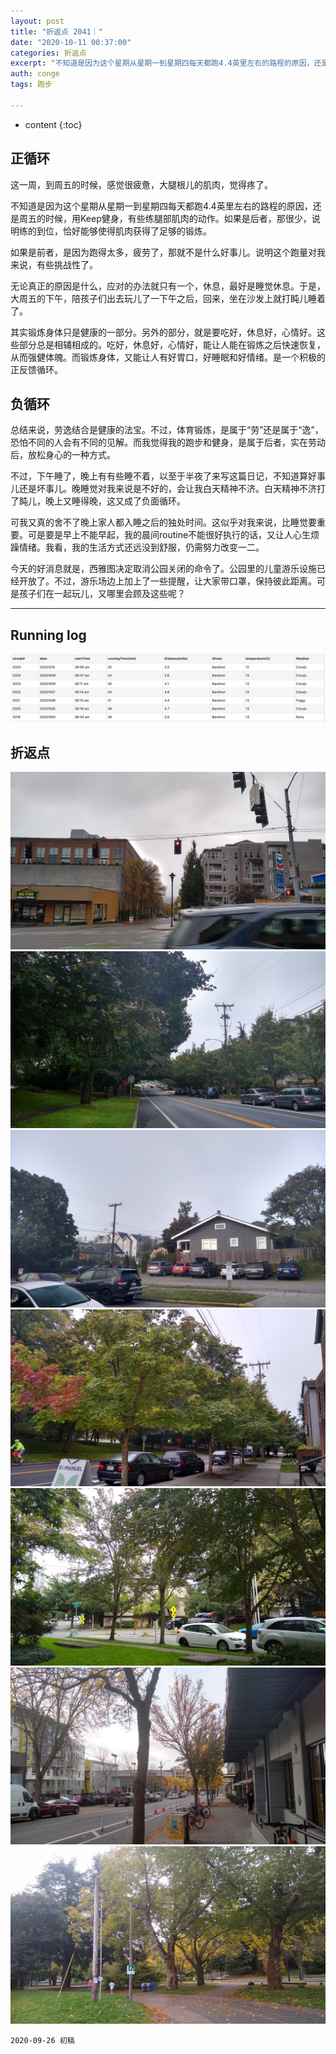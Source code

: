 ```yaml
---
layout: post
title: "折返点 2041｜"
date: "2020-10-11 00:37:00"
categories: 折返点
excerpt: "不知道是因为这个星期从星期一到星期四每天都跑4.4英里左右的路程的原因，还是周五的时候，用Keep健身，有些练腿部肌肉的动作..."
auth: conge
tags: 跑步

---
```

* content
{:toc}

## 正循环

这一周，到周五的时候，感觉很疲惫，大腿根儿的肌肉，觉得疼了。

不知道是因为这个星期从星期一到星期四每天都跑4.4英里左右的路程的原因，还是周五的时候，用Keep健身，有些练腿部肌肉的动作。如果是后者，那很少，说明练的到位，恰好能够使得肌肉获得了足够的锻炼。

如果是前者，是因为跑得太多，疲劳了，那就不是什么好事儿。说明这个跑量对我来说，有些挑战性了。

无论真正的原因是什么，应对的办法就只有一个，休息，最好是睡觉休息。于是，大周五的下午，陪孩子们出去玩儿了一下午之后，回来，坐在沙发上就打盹儿睡着了。

其实锻炼身体只是健康的一部分。另外的部分，就是要吃好，休息好，心情好。这些部分总是相辅相成的。吃好，休息好，心情好，能让人能在锻炼之后快速恢复，从而强健体魄。而锻炼身体，又能让人有好胃口，好睡眠和好情绪。是一个积极的正反馈循环。

## 负循环

总结来说，劳逸结合是健康的法宝。不过，体育锻炼，是属于“劳”还是属于“逸”，恐怕不同的人会有不同的见解。而我觉得我的跑步和健身，是属于后者，实在劳动后，放松身心的一种方式。

不过，下午睡了，晚上有有些睡不着，以至于半夜了来写这篇日记，不知道算好事儿还是坏事儿。晚睡觉对我来说是不好的，会让我白天精神不济。白天精神不济打了盹儿，晚上又睡得晚，这又成了负面循环。

可我又真的舍不了晚上家人都入睡之后的独处时间。这似乎对我来说，比睡觉要重要。可是要是早上不能早起，我的晨间routine不能很好执行的话，又让人心生烦躁情绪。我看，我的生活方式还远没到舒服，仍需努力改变一二。

今天的好消息就是，西雅图决定取消公园关闭的命令了。公园里的儿童游乐设施已经开放了。不过，游乐场边上加上了一些提醒，让大家带口罩，保持彼此距离。可是孩子们在一起玩儿，又哪里会顾及这些呢？

----

## Running log

![Running log, week 41, 2020](/assets/images/折返点/2020_wk41.png)

## 折返点

![20201004.jpg](/assets/images/折返点/20201004.jpg)  
![20201005.jpg](/assets/images/折返点/20201005.jpg)  
![20201006.jpg](/assets/images/折返点/20201006.jpg)  
![20201007.jpg](/assets/images/折返点/20201007.jpg)  
![20201008.jpg](/assets/images/折返点/20201008.jpg)  
![20201009.jpg](/assets/images/折返点/20201009.jpg)  
![20201010.jpg](/assets/images/折返点/20201010.jpg)

```
2020-09-26 初稿
```
